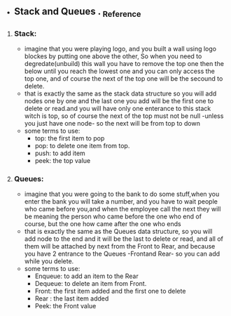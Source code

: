 - ## Stack and Queues   .  [<sub>    Reference </sub>](https://codefellows.github.io/common_curriculum/data_structures_and_algorithms/Code_401/class-10/resources/stacks_and_queues.html)

 1. ### Stack: 
    - imagine that you were playing logo, and you built a wall using logo blockes by putting one above the other, So when you need to degredate(unbuild) this wall you have to remove the top one then the below until you reach the lowest one and you can only access the top one, and of course the next of the top one will be the secound to delete.
    - that is exactly the same as the stack data structure so you will add nodes one by one and the last one you add will be the first one to delete or read.and you will have only one enterance to this stack witch is top, so of course the next of the top must not be null -unless you just have one node- so the next will be from top to down
    - some terms to use:
       - top: the first item to pop 
       - pop: to delete one item from top.
       - push: to add item
       - peek: the top value

 1. ### Queues: 
    - imagine that you were going to the bank to do some stuff,when you enter the bank you will take a number, and you have to wait people who came before you,and when the employee call the next they will be meaning the person who came before the one who end of course, but the one how came after the one who ends
    - that is exactly the same as the Queues data structure, so you will add node to the end and it will be the last to delete or read, and all of them will be attached by next from the Front to Rear, and because you have 2 entrance to the Queues -Frontand Rear- so you can add while you delete.
    - some terms to use:
       - Enqueue: to add an item to the Rear
       - Dequeue: to delete an item from Front.
       - Front: the first item added and the first one to delete
       - Rear : the last item added
       - Peek: the Front value